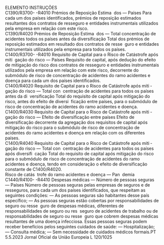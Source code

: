  
ELEMENTO  INSTRUÇÕES  
C1390/R3700- 
-R4010  Prémios de Reposição Estima ­
dos — Países  Para cada um dos países identificados, prémios de reposição estimados resultantes 
dos contratos de resseguro e entidades instrumentais utilizados pela empresa em 
relação com este risco.  
C1390/R4020  Prémios de Reposição Estima ­
dos — Total concentração de 
acidentes todos os países antes 
da diversificação  Total dos prémios de reposição estimados em resultado dos contratos de resse ­
guro e entidades instrumentais utilizados pela empresa para todos os países.  
C1400/R3700- 
-R4010  Requisito de Capital para o 
Risco de Catástrofe após miti ­
gação do risco — Países  Requisito de capital, após dedução do efeito de mitigação do risco dos contratos 
de resseguro e entidades instrumentais utilizados pela empresa em relação com 
este risco, decorrente do submódulo de risco de concentração de acidentes do 
ramo acidentes e doença para cada um dos países identificados.  
C1400/R4020  Requisito de Capital para o 
Risco de Catástrofe após miti ­
gação do risco — Total con ­
centração de acidentes para 
todos os países antes da di ­
versificação  Total do requisito de capital após mitigação do risco, antes do efeito de diversi ­
ficação entre países, para o submódulo de risco de concentração de acidentes do 
ramo acidentes e doença.  
C1400/R4030  Requisito de Capital para o 
Risco de Catástrofe após miti ­
gação do risco — Efeito de 
diversificação entre países  Efeito de diversificação decorrente da agregação dos requisitos de capital após 
mitigação do risco para o submódulo de risco de concentração de acidentes do 
ramo acidentes e doença em relação com os diferentes países.  
C1400/R4040  Requisito de Capital para o 
Risco de Catástrofe após miti ­
gação do risco — Total con ­
centração de acidentes para 
todos os países após diversifi ­
cação  Total do requisito de capital após mitigação do risco para o submódulo de risco 
de concentração de acidentes do ramo acidentes e doença, tendo em consideração 
o efeito de diversificação constante de C1400/R4020.  
Risco de catás ­
trofe do ramo 
acidentes e 
doença — Pan ­
demia  
C1440/R4100- 
-R4410  Despesas médicas — Número 
de pessoas seguras — Países  Número de pessoas seguras pelas empresas de seguros e de resseguros, para cada 
um dos países identificados, que respeitam as seguintes condições: 
— As pessoas seguras são habitantes desse país específico; 
— As pessoas seguras estão cobertas por responsabilidades de seguro ou resse ­
guro de despesas médicas, diferentes de responsabilidades de seguro ou res ­
seguro de acidentes de trabalho ou de responsabilidades de seguro ou resse ­
guro que cobrem despesas médicas resultantes de uma doença infecciosa. 
Essas pessoas seguras podem receber benefícios pelos seguintes cuidados de saúde: 
— Hospitalização; 
— Consulta médica; 
— Sem necessidade de cuidados médicos formais.PT  5.5.2023 Jornal Oficial da União Europeia L 120/1025